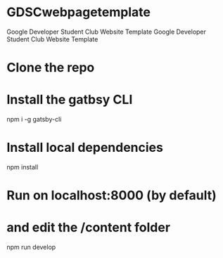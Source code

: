 # GDSCwebpagetemplate
Google Developer Student Club Website Template
Google Developer Student Club Website Template
# Clone the repo


# Install the gatbsy CLI
npm i -g gatsby-cli

# Install local dependencies
npm install

# Run on localhost:8000 (by default)
# and edit the /content folder
npm run develop
